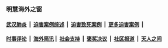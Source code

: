 
### 明慧海外之窗

####  [武汉肺炎](indexes/365.md?t=05140501) &nbsp;|&nbsp;  [迫害案例综述](indexes/328.md?t=05140501) &nbsp;|&nbsp; [迫害致死案例](indexes/277.md?t=05140501)  &nbsp;|&nbsp; [更多迫害案例](indexes/81.md?t=05140501)  &nbsp;|&nbsp; 
####  [时事评论](indexes/19.md?t=05140501) &nbsp;|&nbsp; [海外简讯](indexes/245.md?t=05140501)&nbsp;|&nbsp;  [社会支持](indexes/140.md?t=05140501) &nbsp;|&nbsp; [褒奖决议](indexes/282.md?t=05140501) &nbsp;|&nbsp; [社区报道](indexes/91.md?t=05140501)  &nbsp;|&nbsp; [天人之间](indexes/78.md?t=05140501) 

